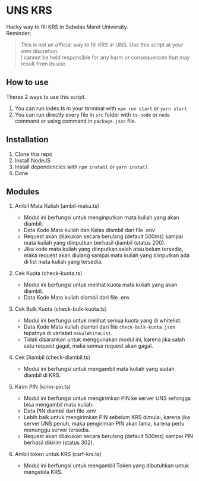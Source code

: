 # UNS KRS

Hacky way to fill KRS in Sebelas Maret University.  
Reminder:

> This is not an official way to fill KRS in UNS. Use this script at your own discretion.  
> I cannot be held responsible for any harm or consequences that may result from its use.

## How to use

Theres 2 ways to use this script.

1. You can run index.ts in your terminal with `npm run start` or `yarn start`
2. You can run directly every file in `src` folder with `ts-node` or `node` command or using command in `package.json` file.

## Installation

1. Clone this repo
2. Install NodeJS
3. Install dependencies with `npm install` or `yarn install`
4. Done

## Modules

1. Ambil Mata Kuliah (ambil-maku.ts)

   - Modul ini berfungsi untuk menginputkan mata kuliah yang akan diambil.
   - Data Kode Mata kuliah dan Kelas diambil dari file .env
   - Request akan dilakukan secara berulang (default 500ms) sampai mata kuliah yang diinputkan berhasil diambil (status 200).
   - Jika kode mata kuliah yang diinputkan salah atau belum tersedia, maka request akan diulang sampai mata kuliah yang diinputkan ada di list mata kuliah yang tersedia.

2. Cek Kuota (check-kuota.ts)

   - Modul ini berfungsi untuk melihat kuota mata kuliah yang akan diambil.
   - Data Kode Mata kuliah diambil dari file .env

3. Cek Bulk Kuota (check-bulk-kuota.ts)

   - Modul ini berfungsi untuk melihat semua kuota yang di whitelist.
   - Data Kode Mata kuliah diambil dari file `check-bulk-kuota.json` tepatnya di variabel `makulWhiteList`.
   - Tidak disarankan untuk menggunakan modul ini, karena jika salah satu request gagal, maka semua request akan gagal.

4. Cek Diambil (check-diambil.ts)

   - Modul ini berfungsi untuk mengambil mata kuliah yang sudah diambil di KRS.

5. Kirim PIN (kirim-pin.ts)

   - Modul ini berfungsi untuk mengirimkan PIN ke server UNS sehingga bisa mengambil mata kuliah.
   - Data PIN diambil dari file .env
   - Lebih baik untuk mengirimkan PIN sebelum KRS dimulai, karena jika server UNS penuh, maka pengiriman PIN akan lama, karena perlu menunggu server tersedia.
   - Request akan dilakukan secara berulang (default 500ms) sampai PIN berhasil dikirim (status 302).

6. Ambil token untuk KRS (csrf-krs.ts)

   - Modul ini berfungsi untuk mengambil Token yang dibutuhkan untuk mengelola KRS.
